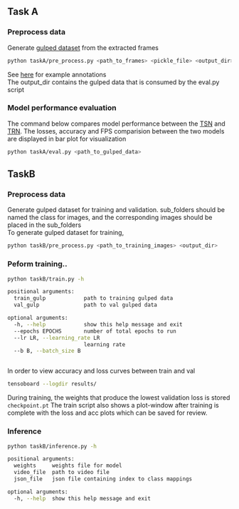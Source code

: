 
## Task A
### Preprocess data

Generate [gulped dataset](https://github.com/TwentyBN/GulpIO) from the extracted frames
```bash
python taskA/pre_process.py <path_to_frames> <pickle_file> <output_dir>
```
See [here](https://github.com/epic-kitchens/epic-kitchens-55-annotations) for example annotations<br/>
The output_dir contains the gulped data that is consumed by the eval.py script


### Model performance evaluation
The command below compares model performance between the [TSN](https://github.com/yjxiong/temporal-segment-networks) and [TRN](https://github.com/zhoubolei/TRN-pytorch). The losses, accuracy and FPS comparision between the two models are displayed in bar plot for visualization

```bash
python taskA/eval.py <path_to_gulped_data>
```
## TaskB
### Preprocess data
Generate gulped dataset for training and validation.
sub_folders should be named the class for images, and the corresponding images should be placed in the sub_folders<br/>
To generate gulped dataset for training, 

```bash
python taskB/pre_process.py <path_to_training_images> <output_dir>
```
### Peform training..
```bash
python taskB/train.py -h

positional arguments:
  train_gulp            path to training gulped data
  val_gulp              path to val gulped data

optional arguments:
  -h, --help            show this help message and exit
  --epochs EPOCHS       number of total epochs to run
  --lr LR, --learning_rate LR
                        learning rate
  --b B, --batch_size B



```
In order to view accuracy and loss curves between train and val 
```bash
tensoboard --logdir results/
```
During training, the weights that produce the lowest validation loss is stored ```checkpoint.pt```
The train script also shows a plot-window after training is complete with the loss and acc plots which can be saved for review.

### Inference

```bash
python taskB/inference.py -h

positional arguments:
  weights     weights file for model
  video_file  path to video file
  json_file   json file containing index to class mappings

optional arguments:
  -h, --help  show this help message and exit

```




